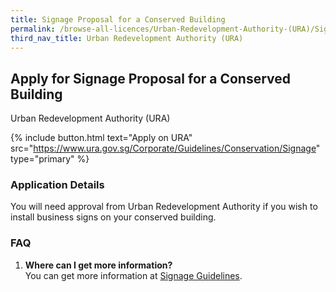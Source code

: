 ```yaml
---
title: Signage Proposal for a Conserved Building
permalink: /browse-all-licences/Urban-Redevelopment-Authority-(URA)/Signage-Proposal-for-a-Conserved-Building
third_nav_title: Urban Redevelopment Authority (URA)
---
```


## Apply for Signage Proposal for a Conserved Building

Urban Redevelopment Authority (URA)

{% include button.html text="Apply on URA" src="https://www.ura.gov.sg/Corporate/Guidelines/Conservation/Signage" type="primary" %}

### Application Details

<p>You will need approval from Urban Redevelopment Authority if you wish to install business signs on your conserved building.</p>
 <h3>FAQ</h3>
 <ol>
 <li><strong>Where can I get more information?</strong><br>You can get more information at <a href="https://www.ura.gov.sg/Corporate/Guidelines/Conservation/Signage" target="_blank" rel="noopener">Signage Guidelines</a>.</li>
 </ol>

